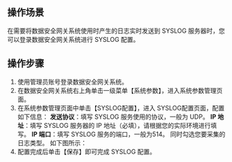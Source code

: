 ## 操作场景
在需要将数据安全网关系统使用时产生的日志实时发送到 SYSLOG 服务器时，您可以登录数据安全网关系统进行 SYSLOG 配置。


## 操作步骤

1. 使用管理员账号登录数据安全网关系统。
2. 在数据安全网关系统右上角单击一级菜单【系统参数】，进入系统参数管理页面。
3. 在系统参数管理页面中单击【SYSLOG配置】，进入 SYSLOG配置页面，配置如下信息：
**发送协议**：填写 SYSLOG 服务使用的协议，一般为 UDP。
**IP 地址**：填写 SYSLOG 服务器的 IP 地址（必填），请根据您的实际环境进行填写。
**IP 端口**：填写 SYSLOG 服务的端口，一般为514。
同时勾选您要采集的日志类型。
如下图所示：
4. 配置完成后单击【保存】即可完成 SYSLOG 配置。
